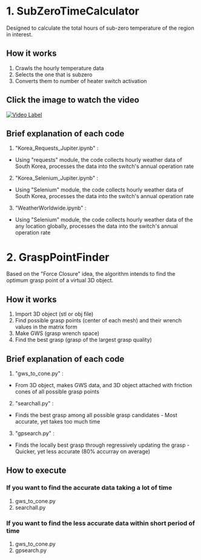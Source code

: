 # 1. SubZeroTimeCalculator
Designed to calculate the total hours of sub-zero temperature of the region in interest.


## How it works
1. Crawls the hourly temperature data
2. Selects the one that is subzero
3. Converts them to number of heater switch activation


## Click the image to watch the video
[![Video Label](http://img.youtube.com/vi/rOdQ9U1Fknk/0.jpg)](https://youtu.be/rOdQ9U1Fknk=0s)

## Brief explanation of each code
1. "Korea_Requests_Jupiter.ipynb" : 
- Using "requests" module, the code collects hourly weather data of South Korea, processes the data into the switch's annual operation rate
2. "Korea_Selenium_Jupiter.ipynb"   : 
- Using "Selenium" module, the code collects hourly weather data of South Korea, processes the data into the switch's annual operation rate
3. "WeatherWorldwide.ipynb"    : 
- Using "Selenium" module, the code collects hourly weather data of the any location globally, processes the data into the switch's annual operation rate

# 2. GraspPointFinder
Based on the "Force Closure" idea, the algorithm intends to find the optimum grasp point of a virtual 3D object.


## How it works
1. Import 3D object (stl or obj file)
2. Find possible grasp points (center of each mesh) and their wrench values in the matrix form
3. Make GWS (grasp wrench space)
4. Find the best grasp (grasp of the largest grasp quality)


## Brief explanation of each code
1. "gws_to_cone.py" : 
- From 3D object, makes GWS data, and 3D object attached with friction cones of all possible grasp points
2. "searchall.py"   : 
- Finds the best grasp among all possible grasp candidates - Most accurate, yet takes too much time
3. "gpsearch.py"    : 
- Finds the locally best grasp through regressively updating the grasp  - Quicker, yet less accurate (80% accurray on average)

## How to execute
### If you want to find the accurate data taking a lot of time
1. gws_to_cone.py
2. searchall.py

### If you want to find the less accurate data within short period of time
1. gws_to_cone.py
2. gpsearch.py
